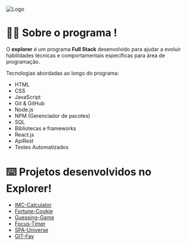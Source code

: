 
![Logo](https://efficient-sloth-d85.notion.site/image/https%3A%2F%2Fs3-us-west-2.amazonaws.com%2Fsecure.notion-static.com%2Fe4996fa7-6476-46cd-b5da-a6e2c707be5e%2FCapa_Notion_-_Explorer.png?table=block&id=3355d7df-0aa2-4efc-b428-7f69b3859928&spaceId=08f749ff-d06d-49a8-a488-9846e081b224&width=2000&userId=&cache=v2)




# 👨‍🚀 Sobre o programa !

O **explorer** é um programa **Full Stack** desenvolvido para ajudar a evoluir habilidades técnicas e comportamentais específicas para área de programação.

Tecnologias abordadas ao longo do programa:

- HTML
- CSS
- JavaScript
- Git & GitHub
- Node.js
- NPM (Gerenciador de pacotes)
- SQL
- Bibliotecas e frameworks
- React.js
- ApiRest
- Testes Automatizados


# ⌨️ Projetos desenvolvidos no Explorer!

- [IMC-Calculator](https://github.com/JrSantiaggo/IMC-Calculator)
- [Fortune-Cookie](https://github.com/JrSantiaggo/BiscoitoDaSorte)
- [Guessing-Game](https://github.com/JrSantiaggo/GuessingGame)
- [Focus-Timer](https://github.com/JrSantiaggo/FocusTimer)
- [SPA-Universe](https://github.com/JrSantiaggo/SPA-Universe)
- [GIT-Fav](https://github.com/JrSantiaggo/Git-Fav)






